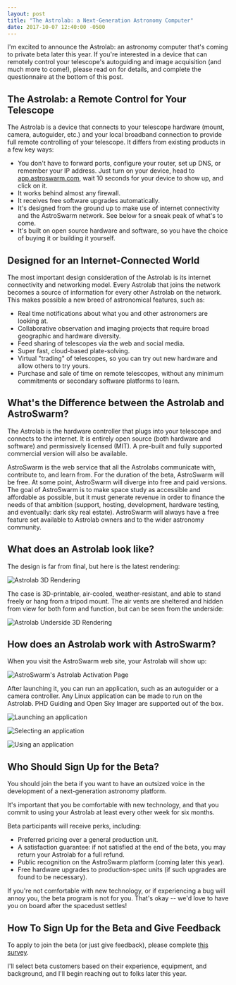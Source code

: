 ```yaml
---
layout: post
title: "The Astrolab: a Next-Generation Astronomy Computer"
date: 2017-10-07 12:40:00 -0500
---
```


I'm excited to announce the Astrolab: an astronomy computer that's coming to private beta later this year. If you're interested in a device that can remotely control your telescope's autoguiding and image acquisition (and much more to come!), please read on for details, and complete the questionnaire at the bottom of this post.

## The Astrolab: a Remote Control for Your Telescope

The Astrolab is a device that connects to your telescope hardware (mount, camera, autoguider, etc.) and your local broadband connection to provide full remote controlling of your telescope. It differs from existing products in a few key ways:

* You don't have to forward ports, configure your router, set up DNS, or remember your IP address. Just turn on your device, head to [app.astroswarm.com](http://app.astroswarm.com), wait 10 seconds for your device to show up, and click on it.
* It works behind almost any firewall.
* It receives free software upgrades automatically.
* It's designed from the ground up to make use of internet connectivity and the AstroSwarm network. See below for a sneak peak of what's to come.
* It's built on open source hardware and software, so you have the choice of buying it or building it yourself.

## Designed for an Internet-Connected World

The most important design consideration of the Astrolab is its internet connectivity and networking model. Every Astrolab that joins the network becomes a source of information for every other Astrolab on the network. This makes possible a new breed of astronomical features, such as:

 * Real time notifications about what you and other astronomers are looking at.
 * Collaborative observation and imaging projects that require broad geographic and hardware diversity.
 * Feed sharing of telescopes via the web and social media.
 * Super fast, cloud-based plate-solving.
 * Virtual "trading" of telescopes, so you can try out new hardware and allow others to try yours.
 * Purchase and sale of time on remote telescopes, without any minimum commitments or secondary software platforms to learn.

## What's the Difference between the Astrolab and AstroSwarm?

The Astrolab is the hardware controller that plugs into your telescope and connects to the internet. It is entirely open source (both hardware and software) and permissively licensed (MIT). A pre-built and fully supported commercial version will also be available.

AstroSwarm is the web service that all the Astrolabs communicate with, contribute to, and learn from. For the duration of the beta, AstroSwarm will be free. At some point, AstroSwarm will diverge into free and paid versions. The goal of AstroSwarm is to make space study as accessible and affordable as possible, but it must generate revenue in order to finance the needs of that ambition (support, hosting, development, hardware testing, and eventually: dark sky real estate). AstroSwarm will always have a free feature set available to Astrolab owners and to the wider astronomy community.

## What does an Astrolab look like?

The design is far from final, but here is the latest rendering:

![Astrolab 3D Rendering](/assets/2017/10/07/astrolab.png "Astrolab 3D Rendering")

The case is 3D-printable, air-cooled, weather-resistant, and able to stand freely or hang from a tripod mount. The air vents are sheltered and hidden from view for both form and function, but can be seen from the underside:

![Astrolab Underside 3D Rendering](/assets/2017/10/07/astrolab-underside.png "Astrolab Underside 3D Rendering")

## How does an Astrolab work with AstroSwarm?

When you visit the AstroSwarm web site, your Astrolab will show up:

![AstroSwarm's Astrolab Activation Page](/assets/2017/10/07/astroswarm.png "AstroSwarm's Astrolab Activation Page")

After launching it, you can run an application, such as an autoguider or a camera controller. Any Linux application can be made to run on the Astrolab. PHD Guiding and Open Sky Imager are supported out of the box.

![Launching an application](/assets/2017/10/07/astroswarm-run-launch.png "Launching an application")

![Selecting an application](/assets/2017/10/07/astroswarm-run-select.png "Selecting an application")

![Using an application](/assets/2017/10/07/astroswarm-run-use.png "Using an application")

## Who Should Sign Up for the Beta?

You should join the beta if you want to have an outsized voice in the development of a next-generation astronomy platform.

It's important that you be comfortable with new technology, and that you commit to using your Astrolab at least every other week for six months.

Beta participants will receive perks, including:
* Preferred pricing over a general production unit.
* A satisfaction guarantee: if not satisfied at the end of the beta, you may return your Astrolab for a full refund.
* Public recognition on the AstroSwarm platform (coming later this year).
* Free hardware upgrades to production-spec units (if such upgrades are found to be necessary).

If you're not comfortable with new technology, or if experiencing a bug will annoy you, the beta program is not for you. That's okay -- we'd love to have you on board after the spacedust settles!

## How To Sign Up for the Beta and Give Feedback

To apply to join the beta (or just give feedback), please complete [this survey](https://docs.google.com/forms/d/e/1FAIpQLSf0kTIW1albMJPnaZcciK1joi9xpl0lk6qPrPXa-NoU2dpe0w/viewform?usp=sf_link).

I'll select beta customers based on their experience, equipment, and background, and I'll begin reaching out to folks later this year.

